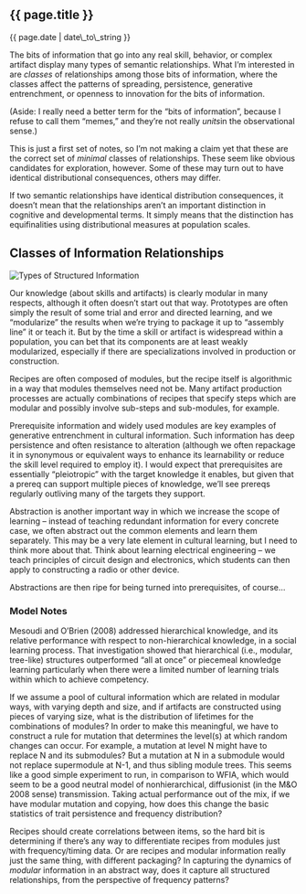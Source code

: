 {{ page.title }}
----------------

<div class="publish_date">
{{ page.date | date\_to\_string }}
</div>

The bits of information that go into any real skill, behavior, or
complex artifact display many types of semantic relationships. What I’m
interested in are *classes* of relationships among those bits of
information, where the classes affect the patterns of spreading,
persistence, generative entrenchment, or openness to innovation for the
bits of information.

(Aside: I really need a better term for the “bits of information”,
because I refuse to call them “memes,” and they’re not really *units*in
the observational sense.)

This is just a first set of notes, so I’m not making a claim yet that
these are the correct set of *minimal* classes of relationships. These
seem like obvious candidates for exploration, however. Some of these may
turn out to have identical distributional consequences, others may
differ.

If two semantic relationships have identical distribution consequences,
it doesn’t mean that the relationships aren’t an important distinction
in cognitive and developmental terms. It simply means that the
distinction has equifinalities using distributional measures at
population scales.

Classes of Information Relationships
------------------------------------

![Types of Structured
Information](/images/structure-knowledge-examples.png)

Our knowledge (about skills and artifacts) is clearly modular in many
respects, although it often doesn’t start out that way. Prototypes are
often simply the result of some trial and error and directed learning,
and we “modularize” the results when we’re trying to package it up to
“assembly line” it or teach it. But by the time a skill or artifact is
widespread within a population, you can bet that its components are at
least weakly modularized, especially if there are specializations
involved in production or construction.

Recipes are often composed of modules, but the recipe itself is
algorithmic in a way that modules themselves need not be. Many artifact
production processes are actually combinations of recipes that specify
steps which are modular and possibly involve sub-steps and sub-modules,
for example.

Prerequisite information and widely used modules are key examples of
generative entrenchment in cultural information. Such information has
deep persistence and often resistance to alteration (although we often
repackage it in synonymous or equivalent ways to enhance its
learnability or reduce the skill level required to employ it). I would
expect that prerequisites are essentially “pleiotropic” with the target
knowledge it enables, but given that a prereq can support multiple
pieces of knowledge, we’ll see prereqs regularly outliving many of the
targets they support.

Abstraction is another important way in which we increase the scope of
learning – instead of teaching redundant information for every concrete
case, we often abstract out the common elements and learn them
separately. This may be a very late element in cultural learning, but I
need to think more about that. Think about learning electrical
engineering – we teach principles of circuit design and electronics,
which students can then apply to constructing a radio or other device.

Abstractions are then ripe for being turned into prerequisites, of
course…

### Model Notes

Mesoudi and O’Brien (2008) addressed hierarchical knowledge, and its
relative performance with respect to non-hierarchical knowledge, in a
social learning process. That investigation showed that hierarchical
(i.e., modular, tree-like) structures outperformed “all at once” or
piecemeal knowledge learning particularly when there were a limited
number of learning trials within which to achieve competency.

If we assume a pool of cultural information which are related in modular
ways, with varying depth and size, and if artifacts are constructed
using pieces of varying size, what is the distribution of lifetimes for
the combinations of modules? In order to make this meaningful, we have
to construct a rule for mutation that determines the level(s) at which
random changes can occur. For example, a mutation at level N might have
to replace N and its submodules? But a mutation at N in a submodule
would not replace supermodule at N-1, and thus sibling module trees.
This seems like a good simple experiment to run, in comparison to WFIA,
which would seem to be a good neutral model of nonhierarchical,
diffusionist (in the M&O 2008 sense) transmission. Taking actual
performance out of the mix, if we have modular mutation and copying, how
does this change the basic statistics of trait persistence and frequency
distribution?

Recipes should create correlations between items, so the hard bit is
determining if there’s any way to differentiate recipes from modules
just with frequency/timing data. Or are recipes and modular information
really just the same thing, with different packaging? In capturing the
dynamics of *modular* information in an abstract way, does it capture
all structured relationships, from the perspective of frequency
patterns?
